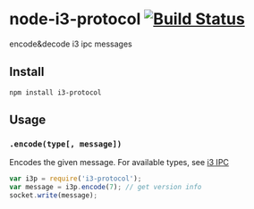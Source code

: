 node-i3-protocol [![Build Status](https://travis-ci.org/madbence/node-i3-protocol.png?branch=master)](https://travis-ci.org/madbence/node-i3-protocol)
================

encode&amp;decode i3 ipc messages

## Install

```
npm install i3-protocol
```

## Usage

### `.encode(type[, message])`

Encodes the given message. For available types, see [i3 IPC](http://i3wm.org/docs/ipc.html#_sending_messages_to_i3)

```js
var i3p = require('i3-protocol');
var message = i3p.encode(7); // get version info
socket.write(message);
```
